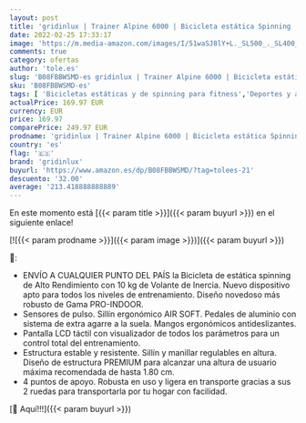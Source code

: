 ```yaml
---
layout: post
title: 'gridinlux | Trainer Alpine 6000 | Bicicleta estática Spinning | Volante Inercia 10 kg | Regulación Total de Intensidad | Pantalla LCD con pulsómetro | Fitness'
date: 2022-02-25 17:33:17
image: 'https://m.media-amazon.com/images/I/51waSJ8lY+L._SL500_._SL400_.jpg'
comments: true
category: ofertas
author: 'tole.es'
slug: 'B08FBBWSMD-es gridinlux | Trainer Alpine 6000 | Bicicleta estática...'
sku: 'B08FBBWSMD-es'
tags: [ 'Bicicletas estáticas y de spinning para fitness','Deportes y aire libre','Fitness y ejercicio','Máquinas de cardio para fitness','bicicleta','gridinlux', ]
actualPrice: 169.97 EUR
currency: EUR
price: 169.97
comparePrice: 249.97 EUR
prodname: 'gridinlux | Trainer Alpine 6000 | Bicicleta estática Spinning | Volante Inercia 10 kg | Regulación Total de Intensidad | Pantalla LCD con pulsómetro | Fitness'
country: 'es'
flag: '🇪🇸'
brand: 'gridinlux'
buyurl: 'https://www.amazon.es/dp/B08FBBWSMD/?tag=tolees-21'
descuento: '32.00'
average: '213.418888888889'
---
```


En este momento está [{{< param title >}}]({{< param buyurl >}}) en el siguiente enlace!

[![{{< param prodname >}}]({{< param image >}})]({{< param buyurl >}})

🔎:

- ENVÍO A CUALQUIER PUNTO DEL PAÍS la Bicicleta de estática spinning de Alto Rendimiento con 10 kg de Volante de Inercia. Nuevo dispositivo apto para todos los niveles de entrenamiento. Diseño novedoso más robusto de Gama PRO-INDOOR.
- Sensores de pulso. Sillín ergonómico AIR SOFT. Pedales de aluminio con sistema de extra agarre a la suela. Mangos ergonómicos antideslizantes.
- Pantalla LCD táctil con visualizador de todos los parámetros para un control total del entrenamiento.
- Estructura estable y resistente. Sillín y manillar regulables en altura. Diseño de estructura PREMIUM para alcanzar una altura de usuario máxima recomendada de hasta 1.80 cm.
- 4 puntos de apoyo. Robusta en uso y ligera en transporte gracias a sus 2 ruedas para transportarla por tu hogar con facilidad.

[🛒 Aquí!!!]({{< param buyurl >}})
